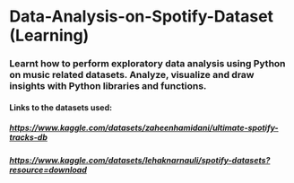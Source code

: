 # Data-Analysis-on-Spotify-Dataset (Learning)

### Learnt how to perform exploratory data analysis using Python on music related datasets.  Analyze, visualize and draw insights with Python libraries and functions.
#### Links to the datasets used: 
##### https://www.kaggle.com/datasets/zaheenhamidani/ultimate-spotify-tracks-db
##### https://www.kaggle.com/datasets/lehaknarnauli/spotify-datasets?resource=download
